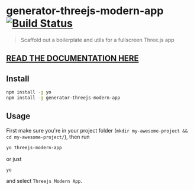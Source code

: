 # generator-threejs-modern-app [![Build Status][travis-image]][travis-url]
> Scaffold out a boilerplate and utils for a fullscreen Three.js app

## [READ THE DOCUMENTATION HERE](https://github.com/marcofugaro/threejs-modern-app)

## Install

```bash
npm install -g yo
npm install -g generator-threejs-modern-app
```

## Usage

First make sure you're in your project folder (`mkdir my-awesome-project && cd my-awesome-project/`), then run

```bash
yo threejs-modern-app
```
or just
```bash
yo
```
and select `Threejs Modern App`.

[travis-image]: https://travis-ci.org/marcofugaro/generator-threejs-modern-app.svg?branch=master
[travis-url]: https://travis-ci.org/marcofugaro/generator-threejs-modern-app
